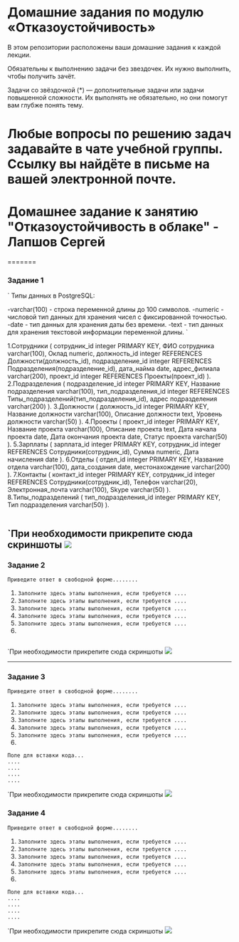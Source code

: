 
# Домашние задания по модулю  «Отказоустойчивость»

В этом репозитории расположены ваши домашние задания к каждой лекции. 

Обязательны к выполнению задачи без звездочек. Их нужно выполнить, чтобы получить зачёт.

Задачи со звёздочкой (*) — дополнительные задачи или задачи повышенной сложности. Их выполнять не обязательно, но они помогут вам глубже понять тему.

Любые вопросы по решению задач задавайте в чате учебной группы. Ссылку вы найдёте в письме на вашей электронной почте.
=======
# Домашнее задание к занятию "Отказоустойчивость в облаке" - Лапшов Сергей
=======
### Задание 1

` Типы данных в PostgreSQL:

-varchar(100) - строка переменной длины до 100 символов.
-numeric - числовой тип данных для хранения чисел с фиксированной точностью.
-date - тип данных для хранения даты без времени.
-text - тип данных для хранения текстовой информации переменной длины. `

1.Сотрудники (
сотрудник_id integer PRIMARY KEY,
ФИО сотрудника varchar(100),
Оклад numeric,
должность_id integer REFERENCES Должности(должность_id),
подразделение_id integer REFERENCES Подразделения(подразделение_id),
дата_найма date,
адрес_филиала varchar(200),
проект_id integer REFERENCES Проекты(проект_id)
).
2.Подразделения (
подразделение_id integer PRIMARY KEY,
Название подразделения varchar(100),
тип_подразделения_id integer REFERENCES Типы_подразделений(тип_подразделения_id),
адрес подразделения varchar(200)
).
3.Должности (
должность_id integer PRIMARY KEY,
Название должности varchar(100),
Описание должности text,
Уровень должности varchar(50)
).
4.Проекты (
проект_id integer PRIMARY KEY,
Название проекта varchar(100),
Описание проекта text,
Дата начала проекта date,
Дата окончания проекта date,
Статус проекта varchar(50)
).
5.Зарплаты (
зарплата_id integer PRIMARY KEY,
сотрудник_id integer REFERENCES Сотрудники(сотрудник_id),
Сумма numeric,
Дата начисления date
).
6.Отделы (
отдел_id integer PRIMARY KEY,
Название отдела varchar(100),
дата_создания date,
местонахождение varchar(200)
).
7.Контакты (
контакт_id integer PRIMARY KEY,
сотрудник_id integer REFERENCES Сотрудники(сотрудник_id),
Телефон varchar(20),
Электронная_почта varchar(100),
Skype varchar(50)
).
8.Типы_подразделений (
тип_подразделения_id integer PRIMARY KEY,
Тип подразделения varchar(50)
).
```

```

`При необходимости прикрепитe сюда скриншоты
![ ]( )
---

### Задание 2

`Приведите ответ в свободной форме........`

1. `Заполните здесь этапы выполнения, если требуется ....`
2. `Заполните здесь этапы выполнения, если требуется ....`
3. `Заполните здесь этапы выполнения, если требуется ....`
4. `Заполните здесь этапы выполнения, если требуется ....`
5. `Заполните здесь этапы выполнения, если требуется ....`
6. 

```

```

`При необходимости прикрепитe сюда скриншоты
![ ]( )


---

### Задание 3

`Приведите ответ в свободной форме........`

1. `Заполните здесь этапы выполнения, если требуется ....`
2. `Заполните здесь этапы выполнения, если требуется ....`
3. `Заполните здесь этапы выполнения, если требуется ....`
4. `Заполните здесь этапы выполнения, если требуется ....`
5. `Заполните здесь этапы выполнения, если требуется ....`
6. 

```
Поле для вставки кода...
....
....
....
....
```

`При необходимости прикрепитe сюда скриншоты
![ ]( )

### Задание 4

`Приведите ответ в свободной форме........`

1. `Заполните здесь этапы выполнения, если требуется ....`
2. `Заполните здесь этапы выполнения, если требуется ....`
3. `Заполните здесь этапы выполнения, если требуется ....`
4. `Заполните здесь этапы выполнения, если требуется ....`
5. `Заполните здесь этапы выполнения, если требуется ....`
6. 

```
Поле для вставки кода...
....
....
....
....
```

`При необходимости прикрепитe сюда скриншоты
![ ](  )

